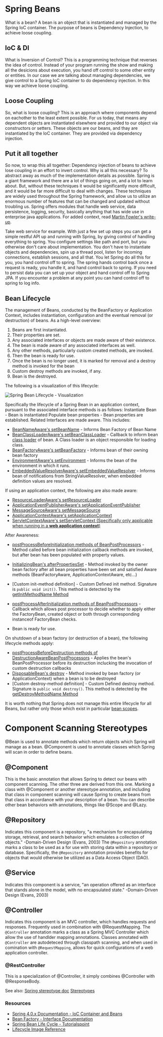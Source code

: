 # Spring Beans
What is a bean? A bean is an object that is instantiated and managed by the Spring IoC container. The purpose of beans is Dependency Injection, to achieve loose coupling.

## IoC & DI
What is Inversion of Control? This is a programming technique that reverses the idea of control. Instead of your program running the show and making all the desicions about execution, you hand off control to some other entity or entities. In our case we are talking about managing dependencies, we give control to a Spring IoC container to do dependency injection. In this way we achieve loose coupling.

## Loose Coupling
So, what is loose coupling? This is an approach where components depend on eachother to the least extent possible. For us today, that means any dependent objects are instantiated elsewhere and provided to our object via constructors or setters. These objects are our beans, and thay are instantiated by the IoC container. They are provided via dependency injection.

## Put it all together
So now, to wrap this all together: Dependency injection of beans to achieve lose coupling in an effort to invert control. Why is all this necessary? To abstract away as much of the implementation details as possible. Spring is a giant framework and there are a lot of things going on, and a lot to learn about. But, without these techniques it would be significantly more difficult, and it would be far more difficult to deal with changes. These techniques are widely used throughout the Spring framework, and allow us to utilize an enormous number of features that can be changed and updated without troubling us. Spring offers modules that handle web service, data persistence, logging, security, basically anything that has wide use in enterprise java applications. For added context, read [Martin Fowler's write-up](https://martinfowler.com/articles/injection.html). 

Take web service for example. With just a few set up steps you can get a simple restful API up and running with Spring, by giving control of handling everything to spring. You configure settings like path and port, but you otherwise don't care about implementation. You don't have to instantiate objects and dependencies, spin up a thread pool, listen for incoming connections, establish sessions, and all that. You let Spring do all this for you, you hand control off to spring. The spring hands control back once a request is ready, you handle it, and hand control back to spring. If you need to persist data you can set up your object and hand control off to Spring JPA. If you encounter a problem at any point you can hand control off to spring to log info.


## Bean Lifecycle
The management of Beans, conducted by the BeanFactory or Application Context, includes instantiation, configuration and the eventual removal (or destruction) of beans. As a high-level overview:
1. Beans are first instantiated.
1. Their properties are set.
1. Any associated interfaces or objects are made aware of their existence.
1. The bean is made aware of any associated interfaces as well.
1. Any other methods, particularly custom created methods, are invoked.
1. Then the bean is ready for use.
1. Once the bean is no longer used, it is marked for removal and a destroy method is invoked for the bean
1. Custom destroy methods are invoked, if any.
1. Bean is the destroyed.

The following is a visualization of this lifecycle:

![Spring Bean Lifecycle - Visualization](./spring-bean-life-cycle.png)

Specifically the lifecycle of a Spring Bean in an application context, pursuant to the associated interface methods is as follows:
Instantiate Bean - Bean is instantiated
Populate bean properties - Bean properties are established.
Related Interfaces are made aware. This includes:
* [BeanNameAware's setBeanName](https://docs.spring.io/spring/docs/current/javadoc-api/org/springframework/beans/factory/BeanNameAware.html) - Informs Bean Factory of Bean Name
* [BeanClassLoaderAware's setBeanClassLoader](https://docs.spring.io/spring/docs/current/javadoc-api/org/springframework/beans/factory/BeanClassLoaderAware.html) - Callback to inform bean [class loader](https://docs.oracle.com/javase/8/docs/api/java/lang/ClassLoader.html?is-external=true) of bean. A Class loader is an object responsible for loading class.
* [BeanFactoryAware's setBeanFactory](https://docs.spring.io/spring/docs/current/javadoc-api/org/springframework/beans/factory/BeanFactoryAware.html) - Informs bean of their owning bean factory
* [EnvironmentAware's setEnvironment](https://docs.spring.io/spring/docs/current/javadoc-api/org/springframework/context/EnvironmentAware.html) - Informs the bean of the environment in which it runs.
* [EmbeddedValueResolverAware's setEmbeddedValueResolver](https://docs.spring.io/spring/docs/current/javadoc-api/org/springframework/context/EmbeddedValueResolverAware.html) - Informs bean of notifications from StringValueResolver, when embedded definition values are resolved.

If using an application context, the following are also made aware:
* [ResourceLoaderAware's setResourceLoader](https://docs.spring.io/spring/docs/current/javadoc-api/org/springframework/core/io/ResourceLoader.html)
* [ApplicationEventPublisherAware's setApplicationEventPublisher](https://docs.spring.io/spring/docs/current/javadoc-api/org/springframework/context/ApplicationEventPublisher.html)
* [MessageSourceAware's setMessageSource](https://docs.spring.io/spring/docs/current/javadoc-api/org/springframework/context/MessageSource.html)
* [ApplicationContextAware's setApplicationContext](https://docs.spring.io/spring/docs/current/javadoc-api/org/springframework/context/ApplicationContextAware.html)
* [ServletContextAware's setServletContext (Specifically only applicable when running in a __web application context__)](https://docs.spring.io/spring/docs/current/javadoc-api/org/springframework/web/context/ServletContextAware.html)

After Awareness:
* [postProcessBeforeInitialization methods of BeanPostProcessors](https://docs.spring.io/spring/docs/current/javadoc-api/org/springframework/beans/factory/config/BeanPostProcessor.html#postProcessBeforeInitialization-java.lang.Object-java.lang.String-) - Method called before bean initialization callback methods are invoked, but after bean has been populated with property values.
* [InitializingBean's afterPropertiesSet](https://docs.spring.io/spring/docs/current/javadoc-api/org/springframework/beans/factory/InitializingBean.html#afterPropertiesSet--) - Method invoked by the owner bean factory after all bean properties have been set and satisfied Aware methods (BeanFactoryAware, ApplicationContextAware, etc...)
* [Custom init-method definition] - Custom Defined init method. Signature is `public void init()`. This method is detected by the [getInitMethodName Method](https://docs.spring.io/spring/docs/current/javadoc-api/org/springframework/beans/factory/support/AbstractBeanDefinition.html#getInitMethodName--)
* [postProcessAfterInitialization methods of BeanPostProcessors](https://docs.spring.io/spring/docs/current/javadoc-api/org/springframework/beans/factory/config/BeanPostProcessor.html#postProcessBeforeInitialization-java.lang.Object-java.lang.String-) - Callback which allows post processor to decide whether to apply either the FactoryBean, created object or both through corresponding instanceof FactoryBean checks.

* Bean is ready for use.

On shutdown of a bean factory (or destruction of a bean), the following lifecycle methods apply:
* [postProcessBeforeDestruction methods of DestructionAwareBeanPostProcessors](https://docs.spring.io/spring/docs/current/javadoc-api/org/springframework/beans/factory/annotation/InitDestroyAnnotationBeanPostProcessor.html#postProcessBeforeDestruction-java.lang.Object-java.lang.String-) - Applies the bean's BeanPostProcessor before its destruction inclucking the invocation of custom destruction callbacks
* [DisposableBean's destroy](https://docs.spring.io/spring/docs/current/javadoc-api/org/springframework/beans/factory/DisposableBean.html#destroy--) - Method invoked by bean factory (or ApplicationContext) when a bean is to be destroyed
* [Custom destroy-method definition] - Custom Defined destroy method. Signature is `public void destroy()`. This method is detected by the [getDestroyMethodName Method](https://docs.spring.io/spring-framework/docs/current/javadoc-api/org/springframework/beans/factory/support/AbstractBeanDefinition.html#getDestroyMethodName--)

It is worth nothing that Spring does not manage this entire lifecycle for all Beans, but rather only those which exist in particular [bean scopes](./bean-scopes.md).


# Component Scanning Stereotypes
@Bean is used to annotate methods which return objects which Spring will manage as a bean. @Component is used to annotate classes which Spring will scan in order to define beans.

## @Component
This is the basic annotation that allows Spring to detect our beans with component scanning. The other three are derived from this one. Marking a class with @Component or another stereotype annotation, and including that class in component scanning will cause Spring to create beans from that class in accordance with your description of a bean. You can describe other bean behaviors with annotations, things like @Scope and @Lazy.


## @Repository
Indicates this component is a repository, "a mechanism for encapsulating storage, retrieval, and search behavior which emulates a collection of objects." -Domain-Driven Design (Evans, 2003)
The `@Repository` annotation marks a class to be used as a for use with storing data within a repository or database. Specifically, the `@Repository` annotation provides benefits for objects that would otherwise be utilized as a Data Access Object (DAO).
## @Service
Indicates this component is a service, "an operation offered as an interface that stands alone in the model, with no encapsulated state." -Domain-Driven Design (Evans, 2003)

## @Controller
Indicates this component is an MVC controller, which handles requests and responses. Frequently used in combination with @RequestMapping.
The `@Controller` annotation marks a class as a Spring MVC Controller which allow the use of handlder mapping annotations. Classes annotated with `@Controller` are autodeteced through classpath scanning, and when used in comination with `@RequestMapping`, allows for quick configurations of a web application controller.

### @RestController
This is a specialization of @Controller, it simply combines @Controller with @ResponseBody.



See also:
[Spring stereotype doc](https://docs.spring.io/spring-framework/docs/current/javadoc-api/org/springframework/stereotype/package-summary.html)
[Stereotypes](https://gitlab.com/revature_training/spring-team/-/blob/master/modules/framework/stereotypes.md)


### Resources
* [Spring 4.0.x Documentation - IoC Container and Beans](https://docs.spring.io/spring/docs/4.0.x/spring-framework-reference/html/beans.html)
* [Bean Factory - Interface Documentation](https://docs.spring.io/spring/docs/current/javadoc-api/org/springframework/beans/factory/BeanFactory.html)
* [Spring Bean Life Cycle - Tutorialspoint](https://www.tutorialspoint.com/spring/spring_bean_life_cycle.htm)
* [Lifecycle Image Reference](https://howtodoinjava.com/spring-core/spring-bean-life-cycle/)
